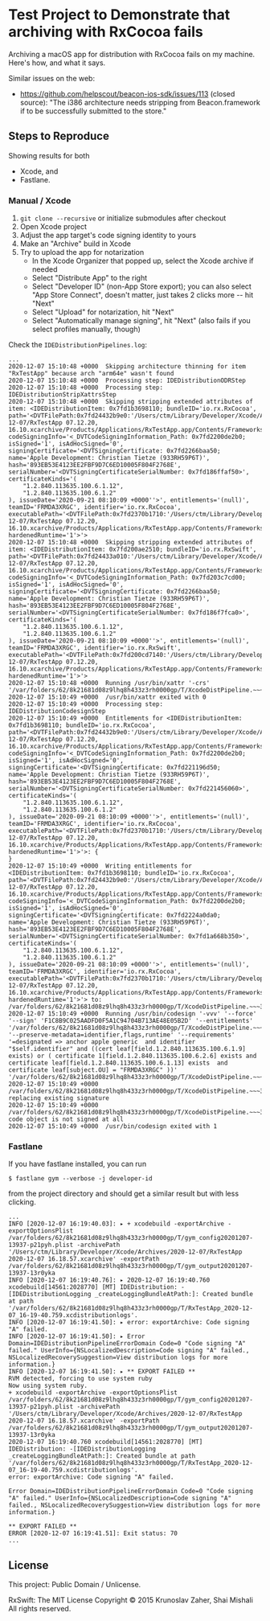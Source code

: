 # Test Project to Demonstrate that archiving with RxCocoa fails

Archiving a macOS app for distribution with RxCocoa fails on my machine. Here's how, and what it says.

Similar issues on the web:

- https://github.com/helpscout/beacon-ios-sdk/issues/113 (closed source): "The i386 architecture needs stripping from Beacon.framework if to be successfully submitted to the store."

## Steps to Reproduce

Showing results for both

- Xcode, and
- Fastlane.

### Manual / Xcode

1. `git clone --recursive` or initialize submodules after checkout
2. Open Xcode project
3. Adjust the app target's code signing identity to yours
3. Make an "Archive" build in Xcode
4. Try to upload the app for notarization
    - In the Xcode Organizer that popped up, select the Xcode archive if needed
    - Select "Distribute App" to the right
    - Select "Developer ID" (non-App Store export); you can also select "App Store Connect", doesn't matter, just takes 2 clicks more -- hit "Next"
    - Select "Upload" for notarization, hit "Next"
    - Select "Automatically manage signing", hit "Next" (also fails if you select profiles manually, though)

Check the `IDEDistributionPipelines.log`:

```
...
2020-12-07 15:10:48 +0000  Skipping architecture thinning for item "RxTestApp" because arch "arm64e" wasn't found
2020-12-07 15:10:48 +0000  Processing step: IDEDistributionODRStep
2020-12-07 15:10:48 +0000  Processing step: IDEDistributionStripXattrsStep
2020-12-07 15:10:48 +0000  Skipping stripping extended attributes of item: <IDEDistributionItem: 0x7fd1b3698110; bundleID='io.rx.RxCocoa', path='<DVTFilePath:0x7fd24432b9e0:'/Users/ctm/Library/Developer/Xcode/Archives/2020-12-07/RxTestApp 07.12.20, 16.10.xcarchive/Products/Applications/RxTestApp.app/Contents/Frameworks/RxCocoa.framework/Versions/A'>', codeSigningInfo='<_DVTCodeSigningInformation_Path: 0x7fd2200de2b0; isSigned='1', isAdHocSigned='0', signingCertificate='<DVTSigningCertificate: 0x7fd2266baa50; name='Apple Development: Christian Tietze (933RH59P6T)', hash='893EB53E4123EE2FBF9D7C6ED10005F804F2768E', serialNumber='<DVTSigningCertificateSerialNumber: 0x7fd186ffaf50>', certificateKinds='(
    "1.2.840.113635.100.6.1.12",
    "1.2.840.113635.100.6.1.2"
), issueDate='2020-09-21 08:10:09 +0000''>', entitlements='(null)', teamID='FRMDA3XRGC', identifier='io.rx.RxCocoa', executablePath='<DVTFilePath:0x7fd2370b1710:'/Users/ctm/Library/Developer/Xcode/Archives/2020-12-07/RxTestApp 07.12.20, 16.10.xcarchive/Products/Applications/RxTestApp.app/Contents/Frameworks/RxCocoa.framework/Versions/A/RxCocoa'>', hardenedRuntime='1'>'>
2020-12-07 15:10:48 +0000  Skipping stripping extended attributes of item: <IDEDistributionItem: 0x7fd200ae2510; bundleID='io.rx.RxSwift', path='<DVTFilePath:0x7fd24433a010:'/Users/ctm/Library/Developer/Xcode/Archives/2020-12-07/RxTestApp 07.12.20, 16.10.xcarchive/Products/Applications/RxTestApp.app/Contents/Frameworks/RxSwift.framework/Versions/A'>', codeSigningInfo='<_DVTCodeSigningInformation_Path: 0x7fd203c7cd00; isSigned='1', isAdHocSigned='0', signingCertificate='<DVTSigningCertificate: 0x7fd2266baa50; name='Apple Development: Christian Tietze (933RH59P6T)', hash='893EB53E4123EE2FBF9D7C6ED10005F804F2768E', serialNumber='<DVTSigningCertificateSerialNumber: 0x7fd186f7fca0>', certificateKinds='(
    "1.2.840.113635.100.6.1.12",
    "1.2.840.113635.100.6.1.2"
), issueDate='2020-09-21 08:10:09 +0000''>', entitlements='(null)', teamID='FRMDA3XRGC', identifier='io.rx.RxSwift', executablePath='<DVTFilePath:0x7fd200cd7140:'/Users/ctm/Library/Developer/Xcode/Archives/2020-12-07/RxTestApp 07.12.20, 16.10.xcarchive/Products/Applications/RxTestApp.app/Contents/Frameworks/RxSwift.framework/Versions/A/RxSwift'>', hardenedRuntime='1'>'>
2020-12-07 15:10:48 +0000  Running /usr/bin/xattr '-crs' '/var/folders/62/8k21681d08z9lhq8h433z3rh0000gp/T/XcodeDistPipeline.~~~30iivY/Root/Applications/RxTestApp.app'
2020-12-07 15:10:49 +0000  /usr/bin/xattr exited with 0
2020-12-07 15:10:49 +0000  Processing step: IDEDistributionCodesignStep
2020-12-07 15:10:49 +0000  Entitlements for <IDEDistributionItem: 0x7fd1b3698110; bundleID='io.rx.RxCocoa', path='<DVTFilePath:0x7fd24432b9e0:'/Users/ctm/Library/Developer/Xcode/Archives/2020-12-07/RxTestApp 07.12.20, 16.10.xcarchive/Products/Applications/RxTestApp.app/Contents/Frameworks/RxCocoa.framework/Versions/A'>', codeSigningInfo='<_DVTCodeSigningInformation_Path: 0x7fd2200de2b0; isSigned='1', isAdHocSigned='0', signingCertificate='<DVTSigningCertificate: 0x7fd221196d50; name='Apple Development: Christian Tietze (933RH59P6T)', hash='893EB53E4123EE2FBF9D7C6ED10005F804F2768E', serialNumber='<DVTSigningCertificateSerialNumber: 0x7fd221456060>', certificateKinds='(
    "1.2.840.113635.100.6.1.12",
    "1.2.840.113635.100.6.1.2"
), issueDate='2020-09-21 08:10:09 +0000''>', entitlements='(null)', teamID='FRMDA3XRGC', identifier='io.rx.RxCocoa', executablePath='<DVTFilePath:0x7fd2370b1710:'/Users/ctm/Library/Developer/Xcode/Archives/2020-12-07/RxTestApp 07.12.20, 16.10.xcarchive/Products/Applications/RxTestApp.app/Contents/Frameworks/RxCocoa.framework/Versions/A/RxCocoa'>', hardenedRuntime='1'>'>: {
}
2020-12-07 15:10:49 +0000  Writing entitlements for <IDEDistributionItem: 0x7fd1b3698110; bundleID='io.rx.RxCocoa', path='<DVTFilePath:0x7fd24432b9e0:'/Users/ctm/Library/Developer/Xcode/Archives/2020-12-07/RxTestApp 07.12.20, 16.10.xcarchive/Products/Applications/RxTestApp.app/Contents/Frameworks/RxCocoa.framework/Versions/A'>', codeSigningInfo='<_DVTCodeSigningInformation_Path: 0x7fd2200de2b0; isSigned='1', isAdHocSigned='0', signingCertificate='<DVTSigningCertificate: 0x7fd2224a0da0; name='Apple Development: Christian Tietze (933RH59P6T)', hash='893EB53E4123EE2FBF9D7C6ED10005F804F2768E', serialNumber='<DVTSigningCertificateSerialNumber: 0x7fd1a668b350>', certificateKinds='(
    "1.2.840.113635.100.6.1.12",
    "1.2.840.113635.100.6.1.2"
), issueDate='2020-09-21 08:10:09 +0000''>', entitlements='(null)', teamID='FRMDA3XRGC', identifier='io.rx.RxCocoa', executablePath='<DVTFilePath:0x7fd2370b1710:'/Users/ctm/Library/Developer/Xcode/Archives/2020-12-07/RxTestApp 07.12.20, 16.10.xcarchive/Products/Applications/RxTestApp.app/Contents/Frameworks/RxCocoa.framework/Versions/A/RxCocoa'>', hardenedRuntime='1'>'> to: /var/folders/62/8k21681d08z9lhq8h433z3rh0000gp/T/XcodeDistPipeline.~~~30iivY/entitlements~~~AkwhDT
2020-12-07 15:10:49 +0000  Running /usr/bin/codesign '-vvv' '--force' '--sign' 'F1C8B9C025AADFD0F5A1C94704B713AE48E05B2D' '--entitlements' '/var/folders/62/8k21681d08z9lhq8h433z3rh0000gp/T/XcodeDistPipeline.~~~30iivY/entitlements~~~AkwhDT' '--preserve-metadata=identifier,flags,runtime' '--requirements' '=designated => anchor apple generic  and identifier "$self.identifier" and ((cert leaf[field.1.2.840.113635.100.6.1.9] exists) or ( certificate 1[field.1.2.840.113635.100.6.2.6] exists and certificate leaf[field.1.2.840.113635.100.6.1.13] exists  and certificate leaf[subject.OU] = "FRMDA3XRGC" ))' '/var/folders/62/8k21681d08z9lhq8h433z3rh0000gp/T/XcodeDistPipeline.~~~30iivY/Root/Applications/RxTestApp.app/Contents/Frameworks/RxCocoa.framework/Versions/A'
2020-12-07 15:10:49 +0000  /var/folders/62/8k21681d08z9lhq8h433z3rh0000gp/T/XcodeDistPipeline.~~~30iivY/Root/Applications/RxTestApp.app/Contents/Frameworks/RxCocoa.framework/Versions/A: replacing existing signature
2020-12-07 15:10:49 +0000  /var/folders/62/8k21681d08z9lhq8h433z3rh0000gp/T/XcodeDistPipeline.~~~30iivY/Root/Applications/RxTestApp.app/Contents/Frameworks/RxCocoa.framework/Versions/A: code object is not signed at all
2020-12-07 15:10:49 +0000  /usr/bin/codesign exited with 1
```

### Fastlane

If you have fastlane installed, you can run

    $ fastlane gym --verbose -j developer-id

from the project directory and should get a similar result but with less clicking.

```
...
INFO [2020-12-07 16:19:40.03]: ▸ + xcodebuild -exportArchive -exportOptionsPlist /var/folders/62/8k21681d08z9lhq8h433z3rh0000gp/T/gym_config20201207-13937-p21pyh.plist -archivePath '/Users/ctm/Library/Developer/Xcode/Archives/2020-12-07/RxTestApp 2020-12-07 16.18.57.xcarchive' -exportPath /var/folders/62/8k21681d08z9lhq8h433z3rh0000gp/T/gym_output20201207-13937-13r0yka
INFO [2020-12-07 16:19:40.76]: ▸ 2020-12-07 16:19:40.760 xcodebuild[14561:2028770] [MT] IDEDistribution: -[IDEDistributionLogging _createLoggingBundleAtPath:]: Created bundle at path '/var/folders/62/8k21681d08z9lhq8h433z3rh0000gp/T/RxTestApp_2020-12-07_16-19-40.759.xcdistributionlogs'.
INFO [2020-12-07 16:19:41.50]: ▸ error: exportArchive: Code signing "A" failed.
INFO [2020-12-07 16:19:41.50]: ▸ Error Domain=IDEDistributionPipelineErrorDomain Code=0 "Code signing "A" failed." UserInfo={NSLocalizedDescription=Code signing "A" failed., NSLocalizedRecoverySuggestion=View distribution logs for more information.}
INFO [2020-12-07 16:19:41.50]: ▸ ** EXPORT FAILED **
RVM detected, forcing to use system ruby
Now using system ruby.
+ xcodebuild -exportArchive -exportOptionsPlist /var/folders/62/8k21681d08z9lhq8h433z3rh0000gp/T/gym_config20201207-13937-p21pyh.plist -archivePath '/Users/ctm/Library/Developer/Xcode/Archives/2020-12-07/RxTestApp 2020-12-07 16.18.57.xcarchive' -exportPath /var/folders/62/8k21681d08z9lhq8h433z3rh0000gp/T/gym_output20201207-13937-13r0yka
2020-12-07 16:19:40.760 xcodebuild[14561:2028770] [MT] IDEDistribution: -[IDEDistributionLogging _createLoggingBundleAtPath:]: Created bundle at path '/var/folders/62/8k21681d08z9lhq8h433z3rh0000gp/T/RxTestApp_2020-12-07_16-19-40.759.xcdistributionlogs'.
error: exportArchive: Code signing "A" failed.

Error Domain=IDEDistributionPipelineErrorDomain Code=0 "Code signing "A" failed." UserInfo={NSLocalizedDescription=Code signing "A" failed., NSLocalizedRecoverySuggestion=View distribution logs for more information.}

** EXPORT FAILED **
ERROR [2020-12-07 16:19:41.51]: Exit status: 70
...
```

## License

This project: Public Domain / Unlicense.

RxSwift: The MIT License Copyright © 2015 Krunoslav Zaher, Shai Mishali All rights reserved.
